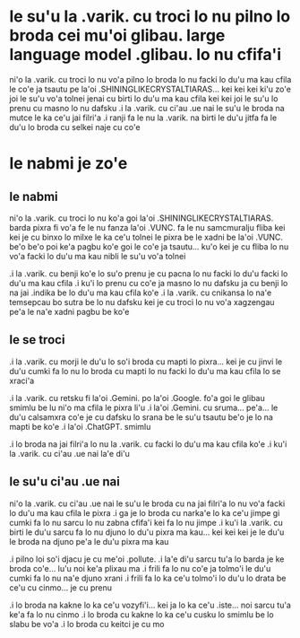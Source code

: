 # le su'u la .varik. cu troci lo nu pilno lo broda cei mu'oi glibau. large language model .glibau. lo nu cfifa'i
ni'o la .varik. cu troci lo nu vo'a pilno lo broda lo nu facki lo du'u ma kau cfila le co'e ja tsautu pe la'oi .SHININGLIKECRYSTALTIARAS... kei kei kei ki'u zo'e joi le su'u vo'a tolnei jenai cu birti lo du'u ma kau cfila kei kei joi le su'u lo prenu cu masno lo nu dafsku  .i la .varik. cu ci'au .ue nai le su'u le broda na mutce le ka ce'u jai filri'a  .i ranji fa le nu la .varik.  na birti le du'u jitfa fa le du'u lo broda cu selkei naje cu co'e

# le nabmi je zo'e

## le nabmi
ni'o la .varik. cu troci lo nu ko'a goi la'oi .SHININGLIKECRYSTALTIARAS. barda pixra fi vo'a fe le nu fanza la'oi .VUNC. fa le nu samcmuralju fliba kei kei je cu binxo lo milxe le ka ce'u tolnei le pixra be le xadni be la'oi .VUNC. be'o be'o poi ke'a pagbu ko'e goi le co'e ja tsautu... ku'o kei je cu fliba lo nu vo'a facki lo du'u ma kau nibli le su'u vo'a tolnei

.i la .varik. cu benji ko'e lo su'o prenu je cu pacna lo nu facki lo du'u facki lo du'u ma kau cfila  .i ku'i lo prenu cu co'e ja masno lo nu dafsku ja cu benji lo na jai .indika be lo du'u ma kau cfila ko'e  .i la .varik. cu cnikansa lo na'e temsepcau bo sutra be lo nu dafsku kei je cu troci lo nu vo'a xagzengau pe'a le na'e xadni pagbu be ko'e

## le se troci
.i la .varik. cu morji le du'u lo so'i broda cu mapti lo pixra... kei je cu jinvi le du'u cumki fa lo nu lo broda cu mapti lo nu facki lo du'u ma kau cfila lo se xraci'a

.i la .varik. cu retsku fi la'oi .Gemini. po la'oi .Google. fo'a goi le glibau smimlu be lu ni'o ma cfila le pixra li'u  .i la'oi .Gemini. cu sruma... pe'a... le du'u calsamxra co'e je cu dafsku lo srana be le su'u tsautu be'o je lo na mapti be ko'e  .i la'oi .ChatGPT. smimlu

.i lo broda na jai filri'a lo nu la .varik. cu facki lo du'u ma kau cfila ko'e  .i ku'i la .varik. cu ci'au .ue nai la'e di'u

## le su'u ci'au .ue nai
ni'o la .varik. cu ci'au .ue nai le su'u le broda cu na jai filri'a lo nu vo'a facki lo du'u ma kau cfila le pixra  .i ga je lo broda cu narka'e lo ka ce'u jimpe gi cumki fa lo nu sarcu lo nu zabna cfifa'i kei fa lo nu jimpe  .i ku'i la .varik. cu birti le du'u sarcu fa lo nu djuno lo du'u pixra ma kau... kei kei kei je le du'u le broda na djuno pe'a le du'u pixra ma kau

.i pilno loi so'i djacu je cu me'oi .pollute.  .i la'e di'u sarcu tu'a lo barda je ke broda co'e... lu'u noi ke'a plixau ma  .i frili fa lo nu co'e ja tolmo'i le du'u cumki fa lo nu na'e djuno xrani  .i frili fa lo ka ce'u tolmo'i lo du'u lo drata be ce'u cu cinmo... je cu prenu

.i lo broda na kakne lo ka ce'u vozyfi'i... kei ja lo ka ce'u .iste... noi sarcu tu'a ke'a fa lo nu cinmo  .i lo broda cu kakne lo ka ce'u cusku lo smimlu be lo slabu be vo'a  .i lo broda cu keitci je cu mo
